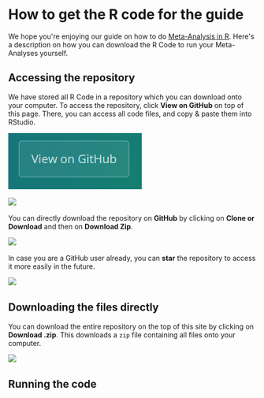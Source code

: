# How to get the R code for the guide

We hope you're enjoying our guide on how to do [Meta-Analysis in R](protectlab.org/meta-analysis-in-r). Here's a description on how you can download the R Code to run your Meta-Analyses yourself.

## Accessing the repository

We have stored all R Code in a repository which you can download onto your computer. To access the repository, click **View on GitHub** on top of this page. There, you can access all code files, and copy & paste them into RStudio.

<img src="viewongithub.PNG">

![](https://github.com/MathiasHarrer/Doing-Meta-Analysis-in-R/blob/master/viewongithub.PNG)

You can directly download the repository on **GitHub** by clicking on **Clone or Download** and then on **Download Zip**.

![](https://github.com/MathiasHarrer/Doing-Meta-Analysis-in-R/blob/master/clone.PNG)

In case you are a GitHub user already, you can **star** the repository to access it more easily in the future.

![](https://github.com/MathiasHarrer/Doing_Meta_Analysis_in_R/blob/master/star.PNG)

## Downloading the files directly

You can download the entire repository on the top of this site by clicking on **Download .zip**. This downloads a `zip` file containing all files onto your computer.

![](https://github.com/MathiasHarrer/Doing-Meta-Analysis-in-R/blob/master/downloadzip.PNG)

## Running the code
